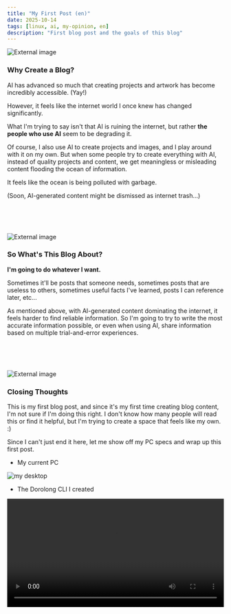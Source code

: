 ```yaml
---
title: "My First Post (en)"
date: 2025-10-14
tags: [linux, ai, my-opinion, en]
description: "First blog post and the goals of this blog"
---
```


![External image](https://i.namu.wiki/i/ShTzcoMeHE4voCN_b3hTBqixr8Z2NO_O8XEIFIhN3_7rbIfSdq0hUfUw5GJJoF55QatW6GRiwpI9qbX3tI0Mlg.webp)

### Why Create a Blog?

AI has advanced so much that creating projects and artwork has become incredibly accessible. (Yay!)

However, it feels like the internet world I once knew has changed significantly.

What I'm trying to say isn't that AI is ruining the internet, but rather **the people who use AI** seem to be degrading it.

Of course, I also use AI to create projects and images, and I play around with it on my own. But when some people try to create everything with AI, instead of quality projects and content, we get meaningless or misleading content flooding the ocean of information.

It feels like the ocean is being polluted with garbage.

(Soon, AI-generated content might be dismissed as internet trash...)

<br><br><br>

![External image](https://media.gettyimages.com/id/946339470/video/nick-young-reacts-to-a-story-with-a-confused-face-turning-into-a-viral-meme-while-filming-an.jpg?s=640x640&k=20&c=zbBenmYIwKZyjztbTqvOSQm79oKz5APkBfMV-ZPyJXo=)

### So What's This Blog About?

**I'm going to do whatever I want.**

Sometimes it'll be posts that someone needs, sometimes posts that are useless to others, sometimes useful facts I've learned, posts I can reference later, etc...

As mentioned above, with AI-generated content dominating the internet, it feels harder to find reliable information. So I'm going to try to write the most accurate information possible, or even when using AI, share information based on multiple trial-and-error experiences.

<br><br><br>

![External image](https://chameleonmemes.com/wp-content/uploads/2023/03/When-You-Telling-A-Story-And-Nobodys-paying-Attention.jpg)

### Closing Thoughts

This is my first blog post, and since it's my first time creating blog content, I'm not sure if I'm doing this right. I don't know how many people will read this or find it helpful, but I'm trying to create a space that feels like my own. :)

Since I can't just end it here, let me show off my PC specs and wrap up this first post.

- My current PC

![my desktop](/2025-10-14/2025-10-14-1.png "my desktop")


- The Dorolong CLI I created

<video controls style="width: 100%; height: auto;">
  <source src="/2025-10-14/2025-10-14-2.mp4" type="video/mp4">
  Your browser does not support the video tag.
</video>
